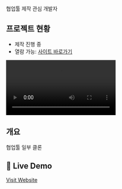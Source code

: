협업툴 제작 관심 개발자

## 프로젝트 현황
- 제작 진행 중
- 열람 가능: [사이트 바로가기](https://gogoleelee88.github.io/resume88/)
  
![제목 없는 동영상 - Clipchamp로 제작](./화면.mp4)
## 개요
협업툴 일부 클론 


## 🔗 Live Demo
[Visit Website](https://gogoleelee88.github.io/resume88/)
